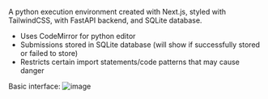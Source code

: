 A python execution environment created with Next.js, styled with TailwindCSS, with FastAPI backend, and SQLite database.

- Uses CodeMirror for python editor
- Submissions stored in SQLite database (will show if successfully stored or failed to store)
- Restricts certain import statements/code patterns that may cause danger

Basic interface:
![image](https://github.com/Rainbowli8/Python-Environment/assets/68574157/fbed1354-39c5-4b82-baf6-2d725b075e51)
